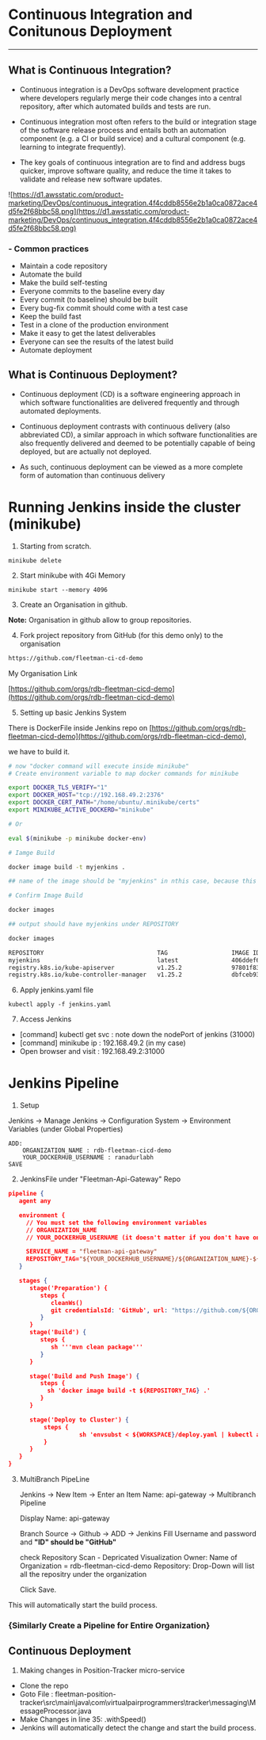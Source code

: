 # Continuous Integration and Conitunous Deployment
---------

## What is Continuous Integration?

- Continuous integration is a DevOps software development practice where developers regularly merge their code changes into a central repository, after which automated builds and tests are run. 

- Continuous integration most often refers to the build or integration stage of the software release process and entails both an automation component (e.g. a CI or build service) and a cultural component (e.g. learning to integrate frequently). 

- The key goals of continuous integration are to find and address bugs quicker, improve software quality, and reduce the time it takes to validate and release new software updates.

![https://d1.awsstatic.com/product-marketing/DevOps/continuous_integration.4f4cddb8556e2b1a0ca0872ace4d5fe2f68bbc58.png](https://d1.awsstatic.com/product-marketing/DevOps/continuous_integration.4f4cddb8556e2b1a0ca0872ace4d5fe2f68bbc58.png)


### - Common practices

 - Maintain a code repository
 - Automate the build
 - Make the build self-testing
 - Everyone commits to the baseline every day
 - Every commit (to baseline) should be built
 - Every bug-fix commit should come with a test case
 - Keep the build fast
 - Test in a clone of the production environment
 - Make it easy to get the latest deliverables
 - Everyone can see the results of the latest build
 - Automate deployment


## What is Continuous Deployment?

- Continuous deployment (CD) is a software engineering approach in which software functionalities are delivered frequently and through automated deployments.

- Continuous deployment contrasts with continuous delivery (also abbreviated CD), a similar approach in which software functionalities are also frequently delivered and deemed to be potentially capable of being deployed, but are actually not deployed. 

- As such, continuous deployment can be viewed as a more complete form of automation than continuous delivery

# Running Jenkins inside the cluster (minikube)

1. Starting from scratch.

```console
minikube delete
```

2. Start minikube with 4Gi Memory

```console
minikube start --memory 4096
```
3. Create an Organisation in github.

**Note:**  Organisation in github allow to group repositories.

4. Fork project repository from GitHub (for this demo only) to the organisation

```htm
https://github.com/fleetman-ci-cd-demo

```

My Organisation Link

[https://github.com/orgs/rdb-fleetman-cicd-demo](https://github.com/orgs/rdb-fleetman-cicd-demo)

5. Setting up basic Jenkins System

There is DockerFile inside Jenkins repo on [https://github.com/orgs/rdb-fleetman-cicd-demo](https://github.com/orgs/rdb-fleetman-cicd-demo), 

we have to build it.

```bash
# now "docker command will execute inside minikube"
# Create environment variable to map docker commands for minikube

export DOCKER_TLS_VERIFY="1"
export DOCKER_HOST="tcp://192.168.49.2:2376"
export DOCKER_CERT_PATH="/home/ubuntu/.minikube/certs"
export MINIKUBE_ACTIVE_DOCKERD="minikube"

# Or

eval $(minikube -p minikube docker-env)

# Iamge Build

docker image build -t myjenkins .

## name of the image should be "myjenkins" in nthis case, because this name is used in yaml file

# Confirm Image Build

docker images

## output should have myjenkins under REPOSITORY

docker images

REPOSITORY                                TAG                  IMAGE ID       CREATED          SIZE
myjenkins                                 latest               406ddef68b35   56 seconds ago   885MB
registry.k8s.io/kube-apiserver            v1.25.2              97801f839490   7 weeks ago      128MB
registry.k8s.io/kube-controller-manager   v1.25.2              dbfceb93c69b   7 weeks ago      117MB

```

6. Apply jenkins.yaml file

```console
kubectl apply -f jenkins.yaml
```

7. Access Jenkins

 - [command] kubectl get svc : note down the nodePort of jenkins (31000)
 - [command] minikube ip : 192.168.49.2 (in my case)
 - Open browser and visit : 192.168.49.2:31000

 # Jenkins Pipeline

1. Setup

 Jenkins -> Manage Jenkins -> Configuration System -> Environment Variables (under Global Properties)
    
    ADD: 
        ORGANIZATION_NAME : rdb-fleetman-cicd-demo 
        YOUR_DOCKERHUB_USERNAME : ranadurlabh
    SAVE

2. JenkinsFile under "Fleetman-Api-Gateway" Repo

```json
pipeline {
   agent any

   environment {
     // You must set the following environment variables
     // ORGANIZATION_NAME
     // YOUR_DOCKERHUB_USERNAME (it doesn't matter if you don't have one)

     SERVICE_NAME = "fleetman-api-gateway"
     REPOSITORY_TAG="${YOUR_DOCKERHUB_USERNAME}/${ORGANIZATION_NAME}-${SERVICE_NAME}:${BUILD_ID}"
   }

   stages {
      stage('Preparation') {
         steps {
            cleanWs()
            git credentialsId: 'GitHub', url: "https://github.com/${ORGANIZATION_NAME}/${SERVICE_NAME}"
         }
      }
      stage('Build') {
         steps {
            sh '''mvn clean package'''
         }
      }

      stage('Build and Push Image') {
         steps {
           sh 'docker image build -t ${REPOSITORY_TAG} .'
         }
      }

      stage('Deploy to Cluster') {
          steps {
                    sh 'envsubst < ${WORKSPACE}/deploy.yaml | kubectl apply -f -'
          }
      }
   }
}
```

3. MultiBranch PipeLine

    Jenkins -> New Item -> Enter an Item Name: api-gateway -> Multibranch Pipeline

    Display Name: api-gateway
    
    Branch Source -> Github -> ADD -> Jenkins
        Fill Username and password
        and **"ID" should be "GitHub"**

    check Repository Scan - Depricated Visualization
        Owner: Name of Organization = rdb-fleetman-cicd-demo 
        Repository: Drop-Down will list all the repositry under the organization

    Click Save.

This will automatically start the build process.

### {Similarly Create a Pipeline for Entire Organization}

## Continuous Deployment

1. Making changes in Position-Tracker micro-service

- Clone the repo
- Goto File : fleetman-position-tracker\src\main\java\com\virtualpairprogrammers\tracker\messaging\MessageProcessor.java
- Make Changes in line 35: .withSpeed()
- Jenkins will automatically detect the change and start the build process.